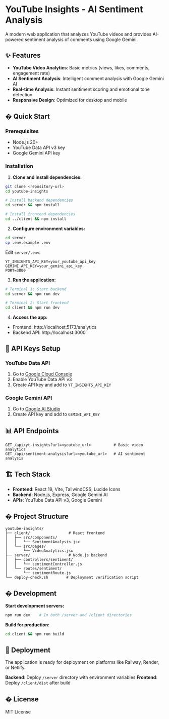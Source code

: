 # YouTube Insights - AI Sentiment Analysis

A modern web application that analyzes YouTube videos and provides AI-powered sentiment analysis of comments using Google Gemini.

## ✨ Features

- **YouTube Video Analytics**: Basic metrics (views, likes, comments, engagement rate)
- **AI Sentiment Analysis**: Intelligent comment analysis with Google Gemini AI
- **Real-time Analysis**: Instant sentiment scoring and emotional tone detection
- **Responsive Design**: Optimized for desktop and mobile

## � Quick Start

### Prerequisites
- Node.js 20+
- YouTube Data API v3 key
- Google Gemini API key

### Installation

1. **Clone and install dependencies:**
```bash
git clone <repository-url>
cd youtube-insights

# Install backend dependencies
cd server && npm install

# Install frontend dependencies  
cd ../client && npm install
```

2. **Configure environment variables:**
```bash
cd server
cp .env.example .env
```

Edit `server/.env`:
```env
YT_INSIGHTS_API_KEY=your_youtube_api_key
GEMINI_API_KEY=your_gemini_api_key
PORT=3000
```

3. **Run the application:**
```bash
# Terminal 1: Start backend
cd server && npm run dev

# Terminal 2: Start frontend
cd client && npm run dev
```

4. **Access the app:**
- Frontend: http://localhost:5173/analytics
- Backend API: http://localhost:3000

## 🔑 API Keys Setup

### YouTube Data API
1. Go to [Google Cloud Console](https://console.cloud.google.com/)
2. Enable YouTube Data API v3
3. Create API key and add to `YT_INSIGHTS_API_KEY`

### Google Gemini API
1. Go to [Google AI Studio](https://makersuite.google.com/app/apikey)
2. Create API key and add to `GEMINI_API_KEY`

## 📊 API Endpoints

```
GET /api/yt-insights?url=<youtube_url>          # Basic video analytics
GET /api/sentiment-analysis?url=<youtube_url>   # AI sentiment analysis
```

## 🏗️ Tech Stack

- **Frontend**: React 19, Vite, TailwindCSS, Lucide Icons
- **Backend**: Node.js, Express, Google Gemini AI
- **APIs**: YouTube Data API v3, Google Gemini

## � Project Structure

```
youtube-insights/
├── client/                 # React frontend
│   ├── src/components/
│   │   └── SentimentAnalysis.jsx
│   └── src/pages/
│       └── VideoAnalytics.jsx
├── server/                 # Node.js backend
│   ├── controllers/sentiment/
│   │   └── sentimentController.js
│   └── routes/sentiment/
│       └── sentimentRoute.js
└── deploy-check.sh        # Deployment verification script
```

## � Development

**Start development servers:**
```bash
npm run dev    # In both /server and /client directories
```

**Build for production:**
```bash
cd client && npm run build
```

## 🚀 Deployment

The application is ready for deployment on platforms like Railway, Render, or Netlify.

**Backend**: Deploy `/server` directory with environment variables
**Frontend**: Deploy `/client/dist` after build

## � License

MIT License
